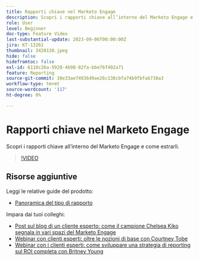 ```yaml
---
title: Rapporti chiave nel Marketo Engage
description: Scopri i rapporti chiave all’interno del Marketo Engage e come estrarli.
role: User
level: Beginner
doc-type: Feature Video
last-substantial-update: 2023-09-06T00:00:00Z
jira: KT-13261
thumbnail: 3420138.jpeg
hide: false
hidefromtoc: false
exl-id: 6110c26a-5920-4b98-82fa-bbe76f402a71
feature: Reporting
source-git-commit: 38e33ae7403649ae26c138cbfa74b9fbfab738a3
workflow-type: tm+mt
source-wordcount: '117'
ht-degree: 0%

---
```


# Rapporti chiave nel Marketo Engage

Scopri i rapporti chiave all’interno del Marketo Engage e come estrarli.

>[!VIDEO](https://video.tv.adobe.com/v/3420138/?learn=on)

## Risorse aggiuntive

Leggi le relative guide del prodotto:

* [Panoramica del tipo di rapporto](https://experienceleague.adobe.com/docs/marketo/using/product-docs/reporting/basic-reporting/report-types/report-type-overview.html?lang=en)

Impara dai tuoi colleghi:

* [Post sul blog di un cliente esperto: come il campione Chelsea Kiko segnala in vari spazi del Marketo Engage](https://nation.marketo.com/t5/product-blogs/how-marketo-champion-chelsea-kiko-reports-in-various-marketo/ba-p/242627)
* [Webinar con clienti esperti: oltre le nozioni di base con Courtney Tobe](https://nation.marketo.com/t5/product-blogs/on-demand-webinar-beyond-the-basics-marketo-reporting/ba-p/302116)
* [Webinar con i clienti esperti: come sviluppare una strategia di reporting sul ROI completa con Britney Young](https://nation.marketo.com/t5/product-blogs/on-demand-webinar-rounding-out-your-reporting-how-to-build-a/ba-p/319082)
